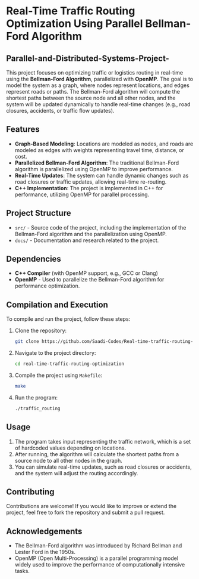 # Real-Time Traffic Routing Optimization Using Parallel Bellman-Ford Algorithm
## Parallel-and-Distributed-Systems-Project-

This project focuses on optimizing traffic or logistics routing in real-time using the **Bellman-Ford Algorithm**, parallelized with **OpenMP**. The goal is to model the system as a graph, where nodes represent locations, and edges represent roads or paths. The Bellman-Ford algorithm will compute the shortest paths between the source node and all other nodes, and the system will be updated dynamically to handle real-time changes (e.g., road closures, accidents, or traffic flow updates).

## Features

- **Graph-Based Modeling**: Locations are modeled as nodes, and roads are modeled as edges with weights representing travel time, distance, or cost.
- **Parallelized Bellman-Ford Algorithm**: The traditional Bellman-Ford algorithm is parallelized using OpenMP to improve performance.
- **Real-Time Updates**: The system can handle dynamic changes such as road closures or traffic updates, allowing real-time re-routing.
- **C++ Implementation**: The project is implemented in C++ for performance, utilizing OpenMP for parallel processing.

## Project Structure

- `src/` - Source code of the project, including the implementation of the Bellman-Ford algorithm and the parallelization using OpenMP.
- `docs/` - Documentation and research related to the project.

## Dependencies

- **C++ Compiler** (with OpenMP support, e.g., GCC or Clang)
- **OpenMP** - Used to parallelize the Bellman-Ford algorithm for performance optimization.

## Compilation and Execution

To compile and run the project, follow these steps:

1. Clone the repository:
    ```bash
    git clone https://github.com/Saadi-Codes/Real-time-traffic-routing-optimization.git
    ```

2. Navigate to the project directory:
    ```bash
    cd real-time-traffic-routing-optimization
    ```

3. Compile the project using `Makefile`:
    ```bash
    make
    ```

4. Run the program:
    ```bash
    ./traffic_routing
    ```

## Usage

1. The program takes input representing the traffic network, which is a set of hardcoded values depending on locations.
2. After running, the algorithm will calculate the shortest paths from a source node to all other nodes in the graph.
3. You can simulate real-time updates, such as road closures or accidents, and the system will adjust the routing accordingly.

## Contributing

Contributions are welcome! If you would like to improve or extend the project, feel free to fork the repository and submit a pull request.

## Acknowledgements

- The Bellman-Ford algorithm was introduced by Richard Bellman and Lester Ford in the 1950s.
- OpenMP (Open Multi-Processing) is a parallel programming model widely used to improve the performance of computationally intensive tasks.

